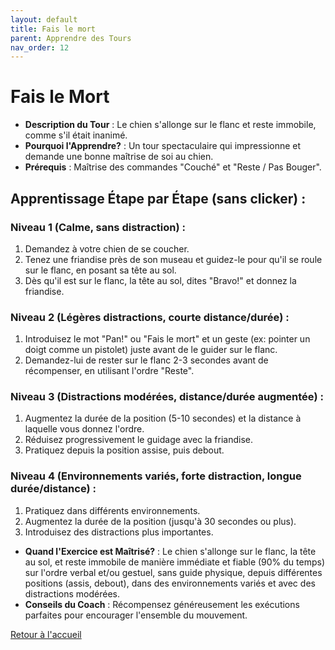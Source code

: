 ```yaml
---
layout: default
title: Fais le mort
parent: Apprendre des Tours
nav_order: 12
---
```


# Fais le Mort
- **Description du Tour** : Le chien s'allonge sur le flanc et reste immobile, comme s'il était inanimé.
- **Pourquoi l'Apprendre?** : Un tour spectaculaire qui impressionne et demande une bonne maîtrise de soi au chien.
- **Prérequis** : Maîtrise des commandes "Couché" et "Reste / Pas Bouger".

## Apprentissage Étape par Étape (sans clicker) :

### Niveau 1 (Calme, sans distraction) :
1. Demandez à votre chien de se coucher.
2. Tenez une friandise près de son museau et guidez-le pour qu'il se roule sur le flanc, en posant sa tête au sol.
3. Dès qu'il est sur le flanc, la tête au sol, dites "Bravo!" et donnez la friandise.

### Niveau 2 (Légères distractions, courte distance/durée) :
1. Introduisez le mot "Pan!" ou "Fais le mort" et un geste (ex: pointer un doigt comme un pistolet) juste avant de le guider sur le flanc.
2. Demandez-lui de rester sur le flanc 2-3 secondes avant de récompenser, en utilisant l'ordre "Reste".

### Niveau 3 (Distractions modérées, distance/durée augmentée) :
1. Augmentez la durée de la position (5-10 secondes) et la distance à laquelle vous donnez l'ordre.
2. Réduisez progressivement le guidage avec la friandise.
3. Pratiquez depuis la position assise, puis debout.

### Niveau 4 (Environnements variés, forte distraction, longue durée/distance) :
1. Pratiquez dans différents environnements.
2. Augmentez la durée de la position (jusqu'à 30 secondes ou plus).
3. Introduisez des distractions plus importantes.

- **Quand l'Exercice est Maîtrisé?** : Le chien s'allonge sur le flanc, la tête au sol, et reste immobile de manière immédiate et fiable (90% du temps) sur l'ordre verbal et/ou gestuel, sans guide physique, depuis différentes positions (assis, debout), dans des environnements variés et avec des distractions modérées.
- **Conseils du Coach** : Récompensez généreusement les exécutions parfaites pour encourager l'ensemble du mouvement. 

[Retour à l'accueil](../index.md) 